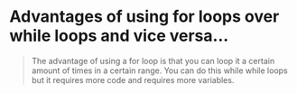 # Advantages of using for loops over while loops and vice versa...

> The advantage of using a for loop is that you can loop it a certain amount of times in a certain range. You can do this while while loops but it requires more code and requires more variables.
